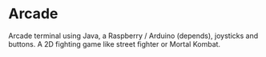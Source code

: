 # Arcade
Arcade terminal using Java, a Raspberry / Arduino (depends), joysticks and buttons. A 2D fighting game like street fighter or Mortal Kombat.
